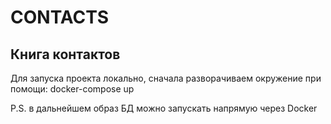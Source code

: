 # CONTACTS
## Книга контактов

Для запуска проекта локально, сначала разворачиваем окружение при помощи:
docker-compose up

P.S. в дальнейшем образ БД можно запускать напрямую через Docker